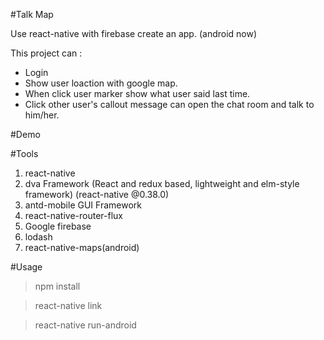
#Talk Map 

Use react-native with firebase create an app. (android now)

This project can :

* Login 
* Show user loaction with google map.
* When click user marker show what user said last time.
* Click other user's callout message can open the chat room and talk to him/her.

#Demo



#Tools
1. react-native
2. dva Framework (React and redux based, lightweight and elm-style framework) (react-native @0.38.0)
3. antd-mobile GUI Framework
4. react-native-router-flux
5. Google firebase
6. lodash
7. react-native-maps(android)

#Usage


> npm install

> react-native link

> react-native run-android


